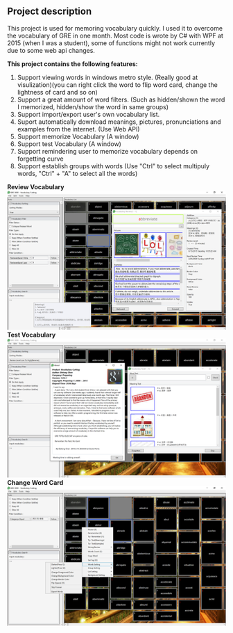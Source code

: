 ## Project description ##

This project is used for memoring vocabulary quickly. I used it to overcome the vocabulary of GRE in one month. Most code is wrote by C# with WPF at 2015 (when I was a student), some of functions might not work currently due to some web api changes.

**This project contains the following features:**
1. Support viewing words in windows metro style. (Really good at visulization)(you can right click the word to flip word card, change the lightness of card and so on)
2. Support a great amount of word filters. (Such as hidden/shown the word I memorized, hidden/show the word in same groups)
3. Support import/export user's own vocabulary list.
4. Suport automatically download meanings, pictures, pronunciations and examples from the internet. (Use Web API)
5. Support memorize Vocabulary (A window)
6. Support test Vocabulary (A window)
7. Support remindering user to memorize vocabulary depends on forgetting curve 
8. Support establish groups with words (Use "Ctrl" to select multipuly words, "Ctrl" + "A" to select all the words)

**Review Vocabulary**
![example1](example1.png)
**Test Vocabulary**
![example2](example2.png)
**Change Word Card**
![example2](example3.png)